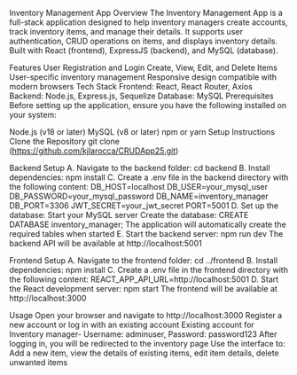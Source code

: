 Inventory Management App
Overview
The Inventory Management App is a full-stack application designed to help inventory managers create accounts, track inventory items, and manage their details. It supports user authentication, CRUD operations on items, and displays inventory details. Built with React (frontend), ExpressJS (backend), and MySQL (database).

Features
User Registration and Login
Create, View, Edit, and Delete Items
User-specific inventory management
Responsive design compatible with modern browsers
Tech Stack
Frontend: React, React Router, Axios
Backend: Node.js, Express.js, Sequelize
Database: MySQL
Prerequisites
Before setting up the application, ensure you have the following installed on your system:

Node.js (v18 or later)
MySQL (v8 or later)
npm or yarn
Setup Instructions
Clone the Repository git clone (https://github.com/kjlarocca/CRUDApp25.git)

Backend Setup A. Navigate to the backend folder: cd backend B. Install dependencies: npm install C. Create a .env file in the backend directory with the following content: DB_HOST=localhost DB_USER=your_mysql_user DB_PASSWORD=your_mysql_password DB_NAME=inventory_manager DB_PORT=3306 JWT_SECRET=your_jwt_secret PORT=5001 D. Set up the database: Start your MySQL server Create the database: CREATE DATABASE inventory_manager; The application will automatically create the required tables when started E. Start the backend server: npm run dev The backend API will be available at http://localhost:5001

Frontend Setup A. Navigate to the frontend folder: cd ../frontend B. Install dependencies: npm install C. Create a .env file in the frontend directory with the following content: REACT_APP_API_URL=http://localhost:5001 D. Start the React development server: npm start The frontend will be available at http://localhost:3000

Usage Open your browser and navigate to http://localhost:3000 Register a new account or log in with an existing account Existing account for Inventory manager- Username: adminuser, Password: password123 After logging in, you will be redirected to the inventory page Use the interface to: Add a new item, view the details of existing items, edit item details, delete unwanted items
